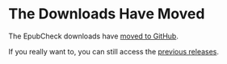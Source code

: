 # The Downloads Have Moved #

The EpubCheck downloads have [moved to GitHub](https://github.com/IDPF/epubcheck/releases).

If you really want to, you can still access the [previous releases](http://code.google.com/p/epubcheck/downloads/list).